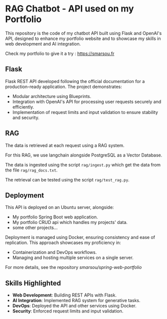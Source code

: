 # RAG Chatbot - API used on my Portfolio

This repository is the code of my chatbot API built using Flask and OpenAI's API, designed to enhance my portfolio website and to showcase my skills in web development and AI integration.

Check my portfolio to give it a try : https://smarsou.fr

## Flask

Flask REST API developed following the official documentation for a production-ready application. The project demonstrates:

- Modular architecture using Blueprints.
- Integration with OpenAI's API for processing user requests securely and efficiently.
- Implementation of request limits and input validation to ensure stability and security.

## RAG

The data is retrieved at each request using a RAG system.

For this RAG, we use langchain alongside PostgreSQL as a Vector Database. 

The data is ingested using the script `rag/ingest.py` which get the data from the file `rag/rag_docs.txt`. 

The retrieval can be tested using the script `rag/test_rag.py`.

## Deployment

This API is deployed on an Ubuntu server, alongside:

- My portfolio Spring Boot web application.
- My portfolio CRUD api which handles my projects' data.
- some other projects...
  
Deployment is managed using Docker, ensuring consistency and ease of replication. This approach showcases my proficiency in:

- Containerization and DevOps workflows.
- Managing and hosting multiple services on a single server.

For more details, see the repository *smarsou/spring-web-portfolio* 

## Skills Highlighted

- **Web Development**: Building REST APIs with Flask.
- **AI Integration**: Implemented RAG system for generative tasks.
- **DevOps**: Deployed the API and other services using Docker.
- **Security**: Enforced request limits and input validation.


